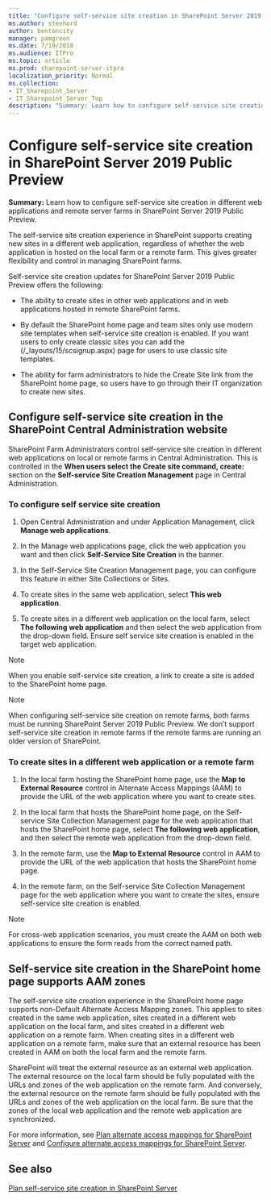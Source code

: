 ```yaml
---
title: "Configure self-service site creation in SharePoint Server 2019 Public Preview home page"
ms.author: stevhord
author: bentoncity
manager: pamgreen
ms.date: 7/19/2018
ms.audience: ITPro
ms.topic: article
ms.prod: sharepoint-server-itpro
localization_priority: Normal
ms.collection:
- IT_Sharepoint_Server
- IT_Sharepoint_Server_Top
description: "Summary: Learn how to configure self-service site creation in different web applications and remote server farms in SharePoint Server 2019 Public Preview."
---
```


# Configure self-service site creation in SharePoint Server 2019 Public Preview

**Summary:** Learn how to configure self-service site creation in different web applications and remote server farms in SharePoint Server 2019 Public Preview.

The self-service site creation experience in SharePoint supports creating new sites in a different web application, regardless of whether the web application is hosted on the local farm or a remote farm. This gives greater flexibility and control in managing SharePoint farms.

Self-service site creation updates for SharePoint Server 2019 Public Preview offers the following:

- The ability to create sites in other web applications and in web applications hosted in remote SharePoint farms.
 
- By default the SharePoint home page and team sites only use modern site templates when self-service site creation is enabled. If you want users to only  create classic sites you can add the (/_layouts/15/scsignup.aspx) page for users to use classic site templates.

- The ability for farm administrators to hide the Create Site link from the SharePoint home page, so users have to go through their IT organization to create new sites.
 
## Configure self-service site creation in the SharePoint Central Administration website

SharePoint Farm Administrators control self-service site creation in different web applications on local or remote farms in Central Administration. This is controlled in the **When users select the Create site command, create:** section on the **Self-service Site Creation Management** page in Central Administration.

### To configure self service site creation

1. Open Central Administration and under Application Management, click **Manage web applications**.

2. In the Manage web applications page, click the web application you want and then click **Self-Service Site Creation** in the banner.

3. In the Self-Service Site Creation Management page, you can configure this feature in either Site Collections or Sites.

4. To create sites in the same web application, select **This web application**.

5. To create sites in a different web application on the local farm, select **The following web application** and then select the web application from the drop-down field. Ensure self service site creation is enabled in the target web application.

> [!NOTE]
> When you enable self-service site creation, a link to create a site is added to the SharePoint home page.

> [!NOTE]
> When configuring self-service site creation on remote farms, both farms must be running SharePoint Server 2019 Public Preview. We don’t support self-service site creation in remote farms if the remote farms are running an older version of SharePoint.

### To create sites in a different web application or a remote farm

1. In the local farm hosting the SharePoint home page, use the **Map to External Resource** control in Alternate Access Mappings (AAM) to provide the URL of the web application where you want to create sites.

2. In the local farm that hosts the SharePoint home page, on the Self-service Site Collection Management page for the web application that hosts the SharePoint home page, select **The following web application**, and then select the remote web application from the drop-down field.

3. In the remote farm, use the **Map to External Resource** control in AAM to provide the URL of the web application that hosts the SharePoint home page.

4. In the remote farm, on the Self-service Site Collection Management page for the web application where you want to create the sites, ensure self-service site creation is enabled.

  > [!NOTE]
  > For cross-web application scenarios, you must create the AAM on both web applications to ensure the form reads from the correct named path.

## Self-service site creation in the SharePoint home page supports AAM zones

The self-service site creation experience in the SharePoint home page supports non-Default Alternate Access Mapping zones. This applies to sites created in the same web application, sites created in a different web application on the local farm, and sites created in a different web application on a remote farm. When creating sites in a different web application on a remote farm, make sure that an external resource has been created in AAM on both the local farm and the remote farm.

SharePoint will treat the external resource as an external web application. The external resource on the local farm should be fully populated with the URLs and zones of the web application on the remote farm. And conversely, the external resource on the remote farm should be fully populated with the URLs and zones of the web application on the local farm. Be sure that the zones of the local web application and the remote web application are synchronized.

For more information, see [Plan alternate access mappings for SharePoint Server](https://docs.microsoft.com/en-us/SharePoint/administration/plan-alternate-access-mappings) and [Configure alternate access mappings for SharePoint Server](https://docs.microsoft.com/en-us/SharePoint/administration/configure-alternate-access-mappings).

## See also

[Plan self-service site creation in SharePoint Server](https://docs.microsoft.com/en-us/SharePoint/sites/plan-self-service-site-creation)

